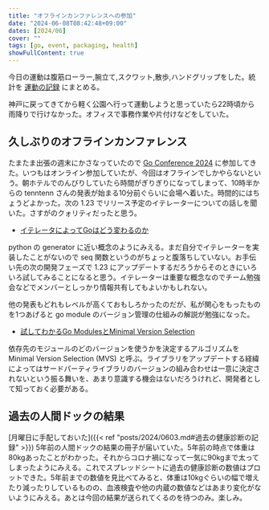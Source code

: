 ```yaml
---
title: "オフラインカンファレンスへの参加"
date: "2024-06-08T08:42:48+09:00"
dates: [2024/06]
cover: ""
tags: [go, event, packaging, health]
showFullContent: true
---
```


今日の運動は腹筋ローラー,腕立て,スクワット,散歩,ハンドグリップをした。統計を [運動の記録](https://docs.google.com/spreadsheets/d/1bg85QtM-LciUgey8I79uI7vW2PEwsP6TVdeIRVkACBg/edit?usp=sharing) にまとめる。

神戸に戻ってきてから軽く公園へ行って運動しようと思っていたら22時頃から雨降りで行けなかった。オフィスで事務作業や片付けなどをしていた。

## 久しぶりのオフラインカンファレンス

たまたま出張の週末にかさなっていたので [Go Conference 2024](https://gocon.jp/2024/) に参加してきた。いつもはオンライン参加していたが、今回はオフラインでしかやらないという。朝ホテルでのんびりしていたら時間がぎりぎりになってしまって、10時半からの tenntenn さんの発表が始まる10分前ぐらいに会場へ着いた。時間的にはちょうどよかった。次の 1.23 でリリース予定のイテレーターについての話しを聞いた。さすがのクォリティだったと思う。

* [イテレータによってGoはどう変わるのか](https://docs.google.com/presentation/d/1oY8pIpcB9t0C7siyQvj-ha5PLHTP_pdD-LA9uL2CaTU/edit?usp=sharing)

python の generator に近い概念のようにみえる。まだ自分でイテレーターを実装したことがないので seq 関数というのがちょっと腹落ちしていない。お手伝い先の次の開発フェーズで 1.23 にアップデートするだろうからそのときにいろいろ試してみることになると思う。イテレーターは重要な概念なのでチーム勉強会などでメンバーとしっかり情報共有してもよいかもしれない。

他の発表もどれもレベルが高くておもしろかったのだが、私が関心をもったものを1つあげると go module のバージョン管理の仕組みの解説が勉強になった。

* [試してわかるGo ModulesとMinimal Version Selection](https://docs.google.com/presentation/d/1X5dXShWTmjhQbXH7vXHnTLJ5Tca7QhU4Pq1YugGiIHs/edit#slide=id.p)

依存先のモジュールのどのバージョンを使うかを決定するアルゴリズムを Minimal Version Selection (MVS) と呼ぶ。ライブラリをアップデートする経緯によってはサードパーティライブラリのバージョンの組み合わせは一意に決定されないという振る舞いを、あまり意識する機会はないだろうけれど、開発者として知っておく必要がある。

## 過去の人間ドックの結果

[月曜日に手配しておいた]({{< ref "posts/2024/0603.md#過去の健康診断の記録" >}}) 5年前の人間ドックの結果の冊子が届いていた。5年前の時点で体重は80kgあったことがわかった。それからコロナ禍になって一気に90kgまで太ってしまったようにみえる。これでスプレッドシートに過去の健康診断の数値はプロットできた。5年前までの数値を見比べてみると、体重は10kgぐらいの幅で増えたり減ったりしているものの、血液検査や他の内蔵の数値などはあまり変化がないようにみえる。あとは今回の結果が送られてくるのを待つのみ。楽しみ。

